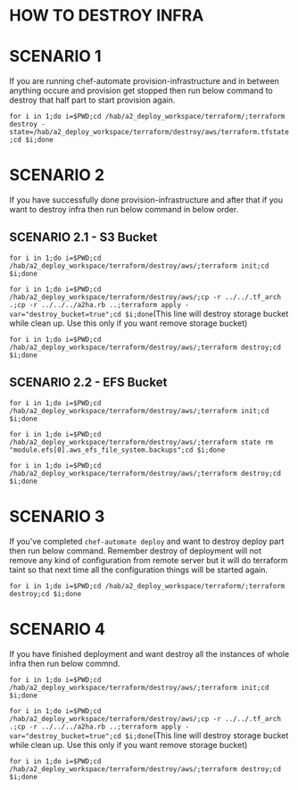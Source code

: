# HOW TO DESTROY INFRA

# SCENARIO 1

If you are running chef-automate provision-infrastructure and in between anything occure and provision get stopped then run below command to destroy that half part to start provision again.

`for i in 1;do i=$PWD;cd /hab/a2_deploy_workspace/terraform/;terraform destroy -state=/hab/a2_deploy_workspace/terraform/destroy/aws/terraform.tfstate;cd $i;done`

# SCENARIO 2

If you have successfully done provision-infrastructure and after that if you want to destroy infra then run below command in below order.

## SCENARIO 2.1 - S3 Bucket

`for i in 1;do i=$PWD;cd /hab/a2_deploy_workspace/terraform/destroy/aws/;terraform init;cd $i;done`

`for i in 1;do i=$PWD;cd /hab/a2_deploy_workspace/terraform/destroy/aws/;cp -r ../../.tf_arch .;cp -r ../../../a2ha.rb ..;terraform apply -var="destroy_bucket=true";cd $i;done`(This line will destroy storage bucket while clean up. Use this only if you want remove storage bucket)

`for i in 1;do i=$PWD;cd /hab/a2_deploy_workspace/terraform/destroy/aws/;terraform destroy;cd $i;done`

## SCENARIO 2.2 - EFS Bucket

`for i in 1;do i=$PWD;cd /hab/a2_deploy_workspace/terraform/destroy/aws/;terraform init;cd $i;done`

`for i in 1;do i=$PWD;cd /hab/a2_deploy_workspace/terraform/destroy/aws/;terraform state rm "module.efs[0].aws_efs_file_system.backups";cd $i;done`

`for i in 1;do i=$PWD;cd /hab/a2_deploy_workspace/terraform/destroy/aws/;terraform destroy;cd $i;done`

# SCENARIO 3

If you've completed `chef-automate deploy` and want to destroy deploy part then run below command. Remember destroy of deployment will not remove any kind of configuration from remote server but it will do terraform taint so that next time all the configuration things will be started again.

`for i in 1;do i=$PWD;cd /hab/a2_deploy_workspace/terraform/;terraform destroy;cd $i;done`

# SCENARIO 4

If you have finished deployment and want destroy all the instances of whole infra then run below commnd.

`for i in 1;do i=$PWD;cd /hab/a2_deploy_workspace/terraform/destroy/aws/;terraform init;cd $i;done`

`for i in 1;do i=$PWD;cd /hab/a2_deploy_workspace/terraform/destroy/aws/;cp -r ../../.tf_arch .;cp -r ../../../a2ha.rb ..;terraform apply -var="destroy_bucket=true";cd $i;done`(This line will destroy storage bucket while clean up. Use this only if you want remove storage bucket)

`for i in 1;do i=$PWD;cd /hab/a2_deploy_workspace/terraform/destroy/aws/;terraform destroy;cd $i;done`
